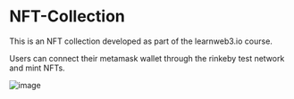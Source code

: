 # NFT-Collection

This is an NFT collection developed as part of the learnweb3.io course. 

Users can connect their metamask wallet through the rinkeby test network and mint NFTs. 

![image](https://user-images.githubusercontent.com/45994626/184499587-dd01561a-9059-4018-bb67-ebb5d539e465.png)
